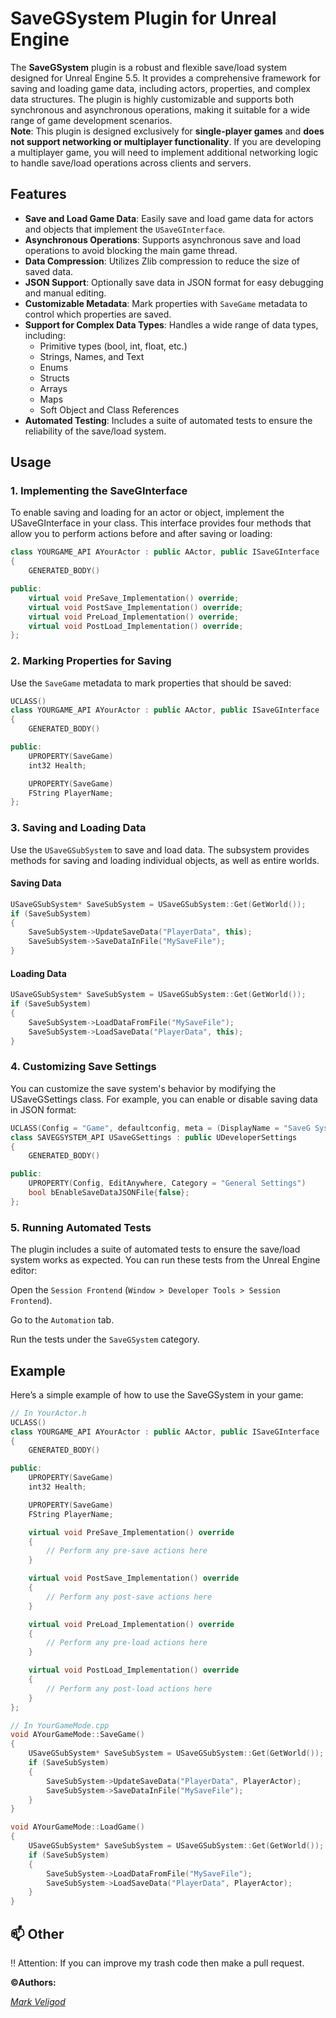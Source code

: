 # SaveGSystem Plugin for Unreal Engine  
  
The **SaveGSystem** plugin is a robust and flexible save/load system designed for Unreal Engine 5.5. It provides a comprehensive framework for saving and loading game data, including actors, properties, and complex data structures. The plugin is highly customizable and supports both synchronous and asynchronous operations, making it suitable for a wide range of game development scenarios.  
**Note**: This plugin is designed exclusively for **single-player games** and **does not support networking or multiplayer functionality**. If you are developing a multiplayer game, you will need to implement additional networking logic to handle save/load operations across clients and servers.  


## Features

- **Save and Load Game Data**: Easily save and load game data for actors and objects that implement the `USaveGInterface`.
- **Asynchronous Operations**: Supports asynchronous save and load operations to avoid blocking the main game thread.
- **Data Compression**: Utilizes Zlib compression to reduce the size of saved data.
- **JSON Support**: Optionally save data in JSON format for easy debugging and manual editing.
- **Customizable Metadata**: Mark properties with `SaveGame` metadata to control which properties are saved.
- **Support for Complex Data Types**: Handles a wide range of data types, including:
    - Primitive types (bool, int, float, etc.)
    - Strings, Names, and Text
    - Enums
    - Structs
    - Arrays
    - Maps
    - Soft Object and Class References
- **Automated Testing**: Includes a suite of automated tests to ensure the reliability of the save/load system.


## Usage

### 1. Implementing the SaveGInterface
   To enable saving and loading for an actor or object, implement the USaveGInterface in your class. This interface provides four methods that allow you to perform actions before and after saving or loading:
   
```c++
class YOURGAME_API AYourActor : public AActor, public ISaveGInterface
{
    GENERATED_BODY()

public:
    virtual void PreSave_Implementation() override;
    virtual void PostSave_Implementation() override;
    virtual void PreLoad_Implementation() override;
    virtual void PostLoad_Implementation() override;
};
```
### 2. Marking Properties for Saving
Use the `SaveGame` metadata to mark properties that should be saved:
```c++
UCLASS()
class YOURGAME_API AYourActor : public AActor, public ISaveGInterface
{
    GENERATED_BODY()

public:
    UPROPERTY(SaveGame)
    int32 Health;

    UPROPERTY(SaveGame)
    FString PlayerName;
};
```
### 3. Saving and Loading Data
   Use the `USaveGSubSystem` to save and load data. The subsystem provides methods for saving and loading individual objects, as well as entire worlds.

#### Saving Data
```c++
USaveGSubSystem* SaveSubSystem = USaveGSubSystem::Get(GetWorld());
if (SaveSubSystem)
{
    SaveSubSystem->UpdateSaveData("PlayerData", this);
    SaveSubSystem->SaveDataInFile("MySaveFile");
}
```
#### Loading Data
```c++
USaveGSubSystem* SaveSubSystem = USaveGSubSystem::Get(GetWorld());
if (SaveSubSystem)
{
    SaveSubSystem->LoadDataFromFile("MySaveFile");
    SaveSubSystem->LoadSaveData("PlayerData", this);
}
```
### 4. Customizing Save Settings
   You can customize the save system's behavior by modifying the USaveGSettings class. For example, you can enable or disable saving data in JSON format:
```c++
UCLASS(Config = "Game", defaultconfig, meta = (DisplayName = "SaveG System Settings"))
class SAVEGSYSTEM_API USaveGSettings : public UDeveloperSettings
{
    GENERATED_BODY()

public:
    UPROPERTY(Config, EditAnywhere, Category = "General Settings")
    bool bEnableSaveDataJSONFile{false};
};
```
### 5. Running Automated Tests
   The plugin includes a suite of automated tests to ensure the save/load system works as expected. You can run these tests from the Unreal Engine editor:

Open the `Session Frontend` (`Window > Developer Tools > Session Frontend`).

Go to the `Automation` tab.

Run the tests under the `SaveGSystem` category.


## Example
Here’s a simple example of how to use the SaveGSystem in your game:

```c++
// In YourActor.h
UCLASS()
class YOURGAME_API AYourActor : public AActor, public ISaveGInterface
{
    GENERATED_BODY()

public:
    UPROPERTY(SaveGame)
    int32 Health;

    UPROPERTY(SaveGame)
    FString PlayerName;

    virtual void PreSave_Implementation() override
    {
        // Perform any pre-save actions here
    }

    virtual void PostSave_Implementation() override
    {
        // Perform any post-save actions here
    }

    virtual void PreLoad_Implementation() override
    {
        // Perform any pre-load actions here
    }

    virtual void PostLoad_Implementation() override
    {
        // Perform any post-load actions here
    }
};

// In YourGameMode.cpp
void AYourGameMode::SaveGame()
{
    USaveGSubSystem* SaveSubSystem = USaveGSubSystem::Get(GetWorld());
    if (SaveSubSystem)
    {
        SaveSubSystem->UpdateSaveData("PlayerData", PlayerActor);
        SaveSubSystem->SaveDataInFile("MySaveFile");
    }
}

void AYourGameMode::LoadGame()
{
    USaveGSubSystem* SaveSubSystem = USaveGSubSystem::Get(GetWorld());
    if (SaveSubSystem)
    {
        SaveSubSystem->LoadDataFromFile("MySaveFile");
        SaveSubSystem->LoadSaveData("PlayerData", PlayerActor);
    }
}
```


## 📫 Other <a name="Other"></a>
:bangbang: Attention: If you can improve my trash code then make a pull request.

**:copyright:Authors:**

*[Mark Veligod](https://github.com/markveligod)*  
